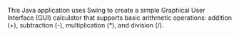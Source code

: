 This Java application uses Swing to create a simple Graphical User Interface (GUI) calculator that supports basic arithmetic operations: addition (+), subtraction (-), multiplication (*), and division (/).

